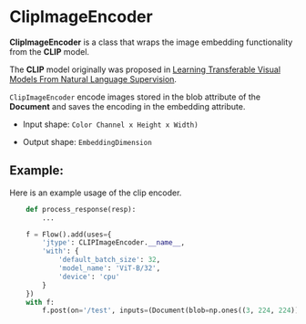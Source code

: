 # ClipImageEncoder

 **ClipImageEncoder** is a class that wraps the image embedding functionality from the **CLIP** model.

The **CLIP** model originally was proposed in [Learning Transferable Visual Models From Natural Language Supervision](https://cdn.openai.com/papers/Learning_Transferable_Visual_Models_From_Natural_Language_Supervision.pdf).

`ClipImageEncoder` encode images stored in the blob attribute of the **Document** and saves the encoding in the embedding attribute.

- Input shape: `Color Channel x Height x Width)`

- Output shape: `EmbeddingDimension`

      

## Example:

Here is an example usage of the clip encoder.

```python
    def process_response(resp):
        ...

    f = Flow().add(uses={
        'jtype': CLIPImageEncoder.__name__,
        'with': {
            'default_batch_size': 32,
            'model_name': 'ViT-B/32',
            'device': 'cpu'
        }
    })
    with f:
        f.post(on='/test', inputs=(Document(blob=np.ones((3, 224, 224))) for _ in range(25)), on_done=process_response)
```
